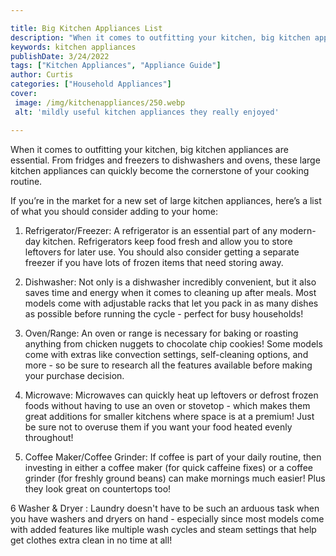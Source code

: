 ```yaml
---

title: Big Kitchen Appliances List
description: "When it comes to outfitting your kitchen, big kitchen appliances are essential. From fridges and freezers to dishwashers and ovens...lets find out"
keywords: kitchen appliances
publishDate: 3/24/2022
tags: ["Kitchen Appliances", "Appliance Guide"]
author: Curtis
categories: ["Household Appliances"]
cover: 
 image: /img/kitchenappliances/250.webp
 alt: 'mildly useful kitchen appliances they really enjoyed'

---
```


When it comes to outfitting your kitchen, big kitchen appliances are essential. From fridges and freezers to dishwashers and ovens, these large kitchen appliances can quickly become the cornerstone of your cooking routine.

If you’re in the market for a new set of large kitchen appliances, here’s a list of what you should consider adding to your home: 

1. Refrigerator/Freezer: A refrigerator is an essential part of any modern-day kitchen. Refrigerators keep food fresh and allow you to store leftovers for later use. You should also consider getting a separate freezer if you have lots of frozen items that need storing away. 

2. Dishwasher: Not only is a dishwasher incredibly convenient, but it also saves time and energy when it comes to cleaning up after meals. Most models come with adjustable racks that let you pack in as many dishes as possible before running the cycle - perfect for busy households! 

3. Oven/Range: An oven or range is necessary for baking or roasting anything from chicken nuggets to chocolate chip cookies! Some models come with extras like convection settings, self-cleaning options, and more - so be sure to research all the features available before making your purchase decision. 

4. Microwave: Microwaves can quickly heat up leftovers or defrost frozen foods without having to use an oven or stovetop - which makes them great additions for smaller kitchens where space is at a premium! Just be sure not to overuse them if you want your food heated evenly throughout! 

5. Coffee Maker/Coffee Grinder: If coffee is part of your daily routine, then investing in either a coffee maker (for quick caffeine fixes) or a coffee grinder (for freshly ground beans) can make mornings much easier! Plus they look great on countertops too!

6 Washer & Dryer : Laundry doesn't have to be such an arduous task when you have washers and dryers on hand - especially since most models come with added features like multiple wash cycles and steam settings that help get clothes extra clean in no time at all!
